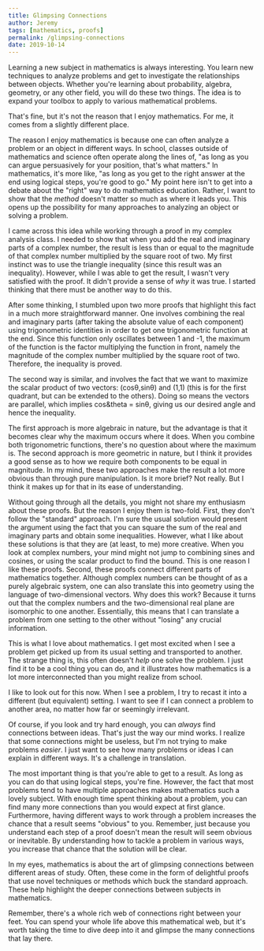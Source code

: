 ```yaml
---
title: Glimpsing Connections
author: Jeremy
tags: [mathematics, proofs]
permalink: /glimpsing-connections
date: 2019-10-14
---
```


Learning a new subject in mathematics is always interesting. You learn new techniques to analyze problems and get to investigate the relationships between objects. Whether you're learning about probability, algebra, geometry, or any other field, you will do these two things. The idea is to expand your toolbox to apply to various mathematical problems.

That's fine, but it's not the reason that I enjoy mathematics. For me, it comes from a slightly different place.

The reason I enjoy mathematics is because one can often analyze a problem or an object in different ways. In school, classes outside of mathematics and science often operate along the lines of, "as long as you can argue persuasively for your position, that's what matters." In mathematics, it's more like, "as long as you get to the right answer at the end using logical steps, you're good to go." My point here isn't to get into a debate about the "right" way to do mathematics education. Rather, I want to show that the *method* doesn't matter so much as where it leads you. This opens up the possibility for many approaches to analyzing an object or solving a problem.

I came across this idea while working through a proof in my complex analysis class. I needed to show that when you add the real and imaginary parts of a complex number, the result is less than or equal to the magnitude of that complex number multiplied by the square root of two. My first instinct was to use the triangle inequality (since this result was an inequality). However, while I was able to get the result, I wasn't very satisfied with the proof. It didn't provide a sense of *why* it was true. I started thinking that there must be another way to do this.

After some thinking, I stumbled upon two more proofs that highlight this fact in a much more straightforward manner. One involves combining the real and imaginary parts (after taking the absolute value of each component) using trigonometric identities in order to get one trigonometric function at the end. Since this function only oscillates between 1 and -1, the maximum of the function is the factor multiplying the function in front, namely the magnitude of the complex number multiplied by the square root of two. Therefore, the inequality is proved.

The second way is similar, and involves the fact that we want to maximize the scalar product of two vectors: (cos&theta;,sin&theta;) and (1,1) (this is for the first quadrant, but can be extended to the others). Doing so means the vectors are parallel, which implies cos&theta = sin&theta;, giving us our desired angle and hence the inequality.

The first approach is more algebraic in nature, but the advantage is that it becomes clear why the maximum occurs where it does. When you combine both trigonometric functions, there's no question about where the maximum is. The second approach is more geometric in nature, but I think it provides a good sense as to how we require both components to be equal in magnitude. In my mind, these two approaches make the result a lot more obvious than through pure manipulation. Is it more brief? Not really. But I think it makes up for that in its ease of understanding.

Without going through all the details, you might not share my enthusiasm about these proofs. But the reason I enjoy them is two-fold. First, they don't follow the "standard" approach. I'm sure the usual solution would present the argument using the fact that you can square the sum of the real and imaginary parts and obtain some inequalities. However, what I like about these solutions is that they are (at least, to me) more creative. When you look at complex numbers, your mind might not jump to combining sines and cosines, or using the scalar product to find the bound. This is one reason I like these proofs. Second, these proofs connect different parts of mathematics together. Although complex numbers can be thought of as a purely algebraic system, one can also translate this into geometry using the language of two-dimensional vectors. Why does this work? Because it turns out that the complex numbers and the two-dimensional real plane are isomorphic to one another. Essentially, this means that I can translate a problem from one setting to the other without "losing" any crucial information.

This is what I love about mathematics. I get most excited when I see a problem get picked up from its usual setting and transported to another. The strange thing is, this often doesn't *help* one solve the problem. I just find it to be a cool thing you can do, and it illustrates how mathematics is a lot more interconnected than you might realize from school.

I like to look out for this now. When I see a problem, I try to recast it into a different (but equivalent) setting. I want to see if I can connect a problem to another area, no matter how far or seemingly irrelevant.

Of course, if you look and try hard enough, you can *always* find connections between ideas. That's just the way our mind works. I realize that some connections might be useless, but I'm not trying to make problems *easier*. I just want to see how many problems or ideas I can explain in different ways. It's a challenge in translation.

The most important thing is that you're able to get to a result. As long as you can do that using logical steps, you're fine. However, the fact that most problems tend to have multiple approaches makes mathematics such a lovely subject. With enough time spent thinking about a problem, you can find many more connections than you would expect at first glance. Furthermore, having different ways to work through a problem increases the chance that a result seems "obvious" to you. Remember, just because you understand each step of a proof doesn't mean the result will seem obvious or inevitable. By understanding how to tackle a problem in various ways, you increase that chance that the solution will be clear.

In my eyes, mathematics is about the art of glimpsing connections between different areas of study. Often, these come in the form of delightful proofs that use novel techniques or methods which buck the standard approach. These help highlight the deeper connections between subjects in mathematics.

Remember, there's a whole rich web of connections right between your feet. You can spend your whole life above this mathematical web, but it's worth taking the time to dive deep into it and glimpse the many connections that lay there.
